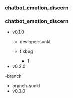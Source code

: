 ### chatbot_emotion_discern
### chatbot_emotion_discern

 - v0.1.0
   - devloper:sunkl
   - fixbug
   
     - 1
 - v0.2.0
 
 -branch
   - branch-sunkl
 - v0.3.0
    